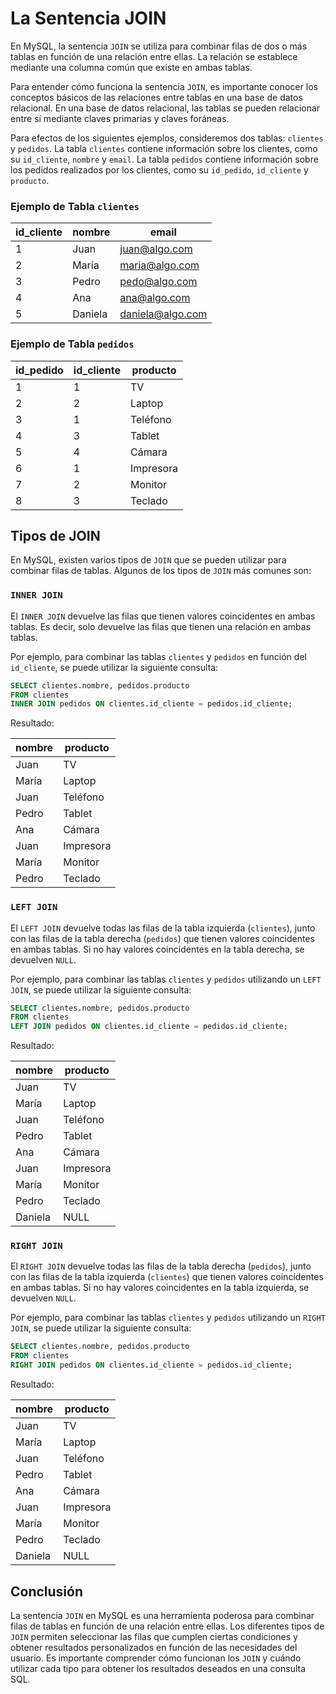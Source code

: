 # La Sentencia JOIN

En MySQL, la sentencia `JOIN` se utiliza para combinar filas de dos o más tablas en función de una relación entre ellas.
La relación se establece mediante una columna común que existe en ambas tablas.

Para entender cómo funciona la sentencia `JOIN`, es importante conocer los conceptos básicos de las relaciones entre
tablas en una base de datos relacional. En una base de datos relacional, las tablas se pueden relacionar entre sí
mediante
claves primarias y claves foráneas.

Para efectos de los siguientes ejemplos, consideremos dos tablas: `clientes` y `pedidos`. La tabla `clientes` contiene
información sobre los clientes, como su `id_cliente`, `nombre` y `email`. La tabla `pedidos` contiene información sobre
los pedidos realizados por los clientes, como su `id_pedido`, `id_cliente` y `producto`.

### Ejemplo de Tabla `clientes`

| id_cliente | nombre  | email            |
|------------|---------|------------------|
| 1          | Juan    | juan@algo.com    |
| 2          | María   | maria@algo.com   |
| 3          | Pedro   | pedo@algo.com    |
| 4          | Ana     | ana@algo.com     |
| 5          | Daniela | daniela@algo.com |

### Ejemplo de Tabla `pedidos`

| id_pedido | id_cliente | producto  |
|-----------|------------|-----------|
| 1         | 1          | TV        |
| 2         | 2          | Laptop    |
| 3         | 1          | Teléfono  |
| 4         | 3          | Tablet    |
| 5         | 4          | Cámara    |
| 6         | 1          | Impresora |
| 7         | 2          | Monitor   |
| 8         | 3          | Teclado   |

## Tipos de JOIN

En MySQL, existen varios tipos de `JOIN` que se pueden utilizar para combinar filas de tablas. Algunos de los tipos de
`JOIN` más comunes son:

### `INNER JOIN`

El `INNER JOIN` devuelve las filas que tienen valores coincidentes en ambas tablas. Es decir, solo devuelve las filas
que tienen una relación en ambas tablas.

Por ejemplo, para combinar las tablas `clientes` y `pedidos` en función del `id_cliente`, se puede utilizar la siguiente
consulta:

```sql
SELECT clientes.nombre, pedidos.producto
FROM clientes
INNER JOIN pedidos ON clientes.id_cliente = pedidos.id_cliente;
```

Resultado:

| nombre | producto  |
|--------|-----------|
| Juan   | TV        |
| María  | Laptop    |
| Juan   | Teléfono  |
| Pedro  | Tablet    |
| Ana    | Cámara    |
| Juan   | Impresora |
| María  | Monitor   |
| Pedro  | Teclado   |

### `LEFT JOIN`

El `LEFT JOIN` devuelve todas las filas de la tabla izquierda (`clientes`), junto con las filas de la tabla derecha
(`pedidos`) que tienen valores coincidentes en ambas tablas. Si no hay valores coincidentes en la tabla derecha, se
devuelven `NULL`.

Por ejemplo, para combinar las tablas `clientes` y `pedidos` utilizando un `LEFT JOIN`, se puede utilizar la siguiente
consulta:

```sql
SELECT clientes.nombre, pedidos.producto
FROM clientes
LEFT JOIN pedidos ON clientes.id_cliente = pedidos.id_cliente;
```

Resultado:

| nombre  | producto  |
|---------|-----------|
| Juan    | TV        |
| María   | Laptop    |
| Juan    | Teléfono  |
| Pedro   | Tablet    |
| Ana     | Cámara    |
| Juan    | Impresora |
| María   | Monitor   |
| Pedro   | Teclado   |
| Daniela | NULL      |

### `RIGHT JOIN`

El `RIGHT JOIN` devuelve todas las filas de la tabla derecha (`pedidos`), junto con las filas de la tabla izquierda
(`clientes`) que tienen valores coincidentes en ambas tablas. Si no hay valores coincidentes en la tabla izquierda, se
devuelven `NULL`.

Por ejemplo, para combinar las tablas `clientes` y `pedidos` utilizando un `RIGHT JOIN`, se puede utilizar la siguiente
consulta:

```sql
SELECT clientes.nombre, pedidos.producto
FROM clientes
RIGHT JOIN pedidos ON clientes.id_cliente = pedidos.id_cliente;
```

Resultado:

| nombre  | producto  |
|---------|-----------|
| Juan    | TV        |
| María   | Laptop    |
| Juan    | Teléfono  |
| Pedro   | Tablet    |
| Ana     | Cámara    |
| Juan    | Impresora |
| María   | Monitor   |
| Pedro   | Teclado   |
| Daniela | NULL      |

## Conclusión

La sentencia `JOIN` en MySQL es una herramienta poderosa para combinar filas de tablas en función de una relación entre
ellas. Los diferentes tipos de `JOIN` permiten seleccionar las filas que cumplen ciertas condiciones y obtener
resultados
personalizados en función de las necesidades del usuario. Es importante comprender cómo funcionan los `JOIN` y cuándo
utilizar cada tipo para obtener los resultados deseados en una consulta SQL.

